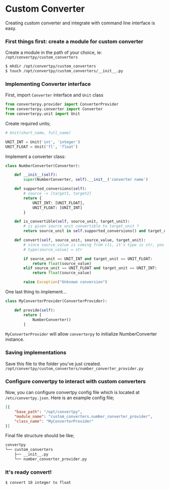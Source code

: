 # Custom Converter

Creating custom converter and integrate with command line interface is easy.

### First things first: create a module for custom converter

Create a module in the path of your choice, ie: ```/opt/convertpy/custom_converters```

```bash
$ mkdir /opt/convertpy/custom_converters
$ touch /opt/convertpy/custom_converters/__init__.py
```

### Implementing Converter interface

First, import ```Converter``` interface and ```Unit``` class

```python
from converterpy.provider import ConverterProvider
from converterpy.converter import Converter
from converterpy.unit import Unit
```

Create required units;

```python
# Unit(short_name, full_name)

UNIT_INT = Unit('int', 'integer')
UNIT_FLOAT = Unit('fl', 'float')
```

Implement a converter class:

```python
class NumberConverter(Converter):

    def __init__(self):
        super(NumberConverter, self).__init__('converter name')

    def supported_conversions(self):
        # source -> [target1, target2]
        return {
            UNIT_INT: [UNIT_FLOAT],
            UNIT_FLOAT: [UNIT_INT]
        }

    def is_convertible(self, source_unit, target_unit):
        # is given source_unit convertible to target_unit ?
        return source_unit in self.supported_conversions() and target_unit in self.supported_conversions()[source_unit]

    def convert(self, source_unit, source_value, target_unit):
        # since source_value is coming from cli, it's type is str, you may want to cast to something else
        # type(source_value) = str

        if source_unit == UNIT_INT and target_unit == UNIT_FLOAT:
            return float(source_value)
        elif source_unit == UNIT_FLOAT and target_unit == UNIT_INT:
            return float(source_value)

        raise Exception("Unknown conversion")
```

One last thing to implement...

```python
class MyConverterProvider(ConverterProvider):

    def provide(self):
        return [
            NumberConverter()
        ]
```

```MyConverterProvider``` will allow ```converterpy``` to initialize NumberConverter instance.

### Saving implementations

Save this file to the folder you've just created. ```/opt/convertpy/custom_converters/number_converter_provider.py```

### Configure convertpy to interact with custom converters

Now, you can configure convertpy config file which is located at ```/etc/convertpy.json```. Here is an example
config file;

```json
[{
    "base_path": "/opt/convertpy",
    "module_name": "custom_converters.number_converter_provider",
    "class_name": "MyConverterProvider"
}]
```

Final file structure should be like;

```bash
convertpy
└── custom_converters
    ├── __init__.py
    └── number_converter_provider.py
```

### It's ready convert!

```bash
$ convert 10 integer to float
```